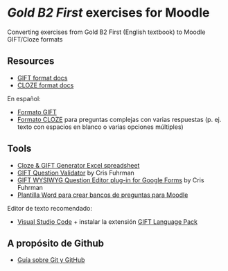 # _Gold B2 First_ exercises for Moodle
Converting exercises from Gold B2 First (English textbook) to Moodle GIFT/Cloze formats


## Resources

- [GIFT format docs](https://docs.moodle.org/39/en/GIFT_format)
- [CLOZE format docs](https://docs.moodle.org/35/en/Embedded_Answers_(Cloze)_question_type)

En español:

- [Formato GIFT](https://docs.moodle.org/all/es/Formato_GIFT)
- [Formato CLOZE](https://docs.moodle.org/all/es/Tipo_de_Pregunta_con_respuestas_incrustadas_(Cloze)) para preguntas complejas con varias respuestas (p. ej. texto con espacios en blanco o varias opciones múltiples)

## Tools

- [Cloze & GIFT Generator Excel spreadsheet](http://hbwubecc.wixsite.com/jordan/tools) 
- [GIFT Question Validator](https://fuhrmanator.github.io/GIFT-grammar-PEG.js/editor/editor.html) by Cris Fuhrman
- [GIFT WYSIWYG Question Editor plug-in for Google Forms](https://gsuite.google.com/marketplace/app/gift_quiz_editor/1038395345285) by Cris Fuhrman
- [Plantilla Word para crear bancos de preguntas para Moodle](https://github.com/juacas/MoodleQUIZ_template_UVa)

Editor de texto recomendado:

- [Visual Studio Code](https://code.visualstudio.com/) + instalar la extensión [GIFT Language Pack](https://marketplace.visualstudio.com/items?itemName=ethan-ou.vscode-gift-pack)

## A propósito de Github

- [Guía sobre Git y GitHub](https://github.com/Hispano/Guia-sobre-Git-Github-y-Metodologia-de-Desarrollo-de-Software-usando-Git-y-Github)
